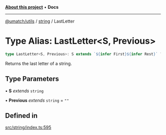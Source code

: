 [**About this project**](../../README.md) • **Docs**

***

[@umatch/utils](../../api.md) / [string](../README.md) / LastLetter

# Type Alias: LastLetter\<S, Previous\>

```ts
type LastLetter<S, Previous>: S extends `${infer First}${infer Rest}` ? Rest extends "" ? S : LastLetter<Rest, First> : Previous;
```

Returns the last letter of a string.

## Type Parameters

• **S** *extends* `string`

• **Previous** *extends* `string` = `""`

## Defined in

[src/string/index.ts:595](https://github.com/umatch-oficial/utils/blob/main/src/string/index.ts#L595)
